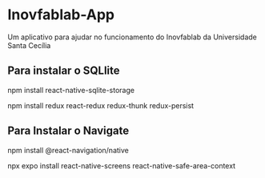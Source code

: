 # Inovfablab-App
Um aplicativo para ajudar no funcionamento do Inovfablab da Universidade Santa Cecília

## Para instalar o SQLlite
npm install react-native-sqlite-storage

npm install redux react-redux redux-thunk redux-persist

## Para Instalar o Navigate

npm install @react-navigation/native

npx expo install react-native-screens react-native-safe-area-context
